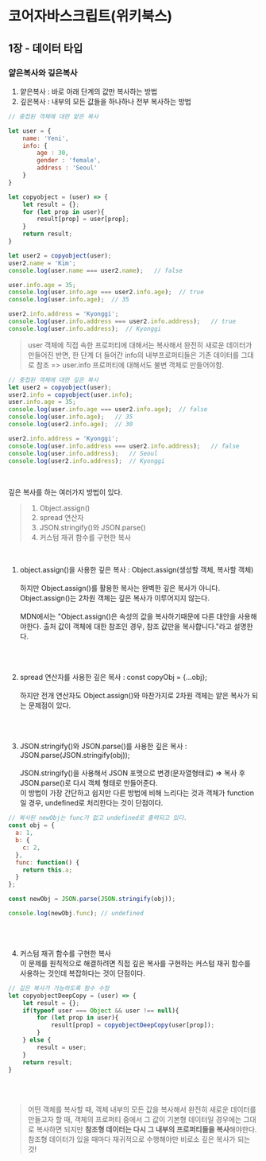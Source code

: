 # 코어자바스크립트(위키북스)


## 1장 - 데이터 타입

### 얕은복사와 깊은복사

1) 얕은복사 : 바로 아래 단계의 값만 복사하는 방법
2) 깊은복사 : 내부의 모든 값들을 하나하나 전부 복사하는 방법

```javascript
// 중첩된 객체에 대한 얕은 복사

let user = {
    name: 'Yeni',
    info: {
        age : 30,
        gender : 'female',
        address : 'Seoul'
    }
}

let copyobject = (user) => {
    let result = {};
    for (let prop in user){
        result[prop] = user[prop];
    }
    return result;
}

let user2 = copyobject(user);
user2.name = 'Kim';
console.log(user.name === user2.name);   // false

user.info.age = 35;
console.log(user.info.age === user2.info.age);  // true
console.log(user.info.age);  // 35

user2.info.address = 'Kyonggi';
console.log(user.info.address === user2.info.address);   // true
console.log(user.info.address);  // Kyonggi
```

> user 객체에 직접 속한 프로퍼티에 대해서는 복사해서 완전히 새로운 데이터가 만들어진 반면, 한 단계 더 들어간 info의 내부프로퍼티들은 기존 데이터를 그대로 참조 => user.info 프로퍼티에 대해서도 불변 객체로 만들어야함. 


```javascript
// 중첩된 객체에 대한 깊은 복사
let user2 = copyobject(user);
user2.info = copyobject(user.info);
user.info.age = 35;
console.log(user.info.age === user2.info.age);  // false
console.log(user.info.age);   // 35
console.log(user2.info.age);  // 30

user2.info.address = 'Kyonggi';
console.log(user.info.address === user2.info.address);   // false
console.log(user.info.address);   // Seoul
console.log(user2.info.address);  // Kyonggi
```

<br />

깊은 복사를 하는 여러가지 방법이 있다.
> 1) Object.assign()  
> 2) spread 연산자
> 3) JSON.stringify()와 JSON.parse()
> 4) 커스텀 재귀 함수를 구현한 복사

<br/>

1) object.assign()을 사용한 깊은 복사 : Object.assign(생성할 객체, 복사할 객체)  
<br/> 하지만 Object.assign()를 활용한 복사는 완벽한 깊은 복사가 아니다.
Object.assign()는 2차원 객체는 깊은 복사가 이루어지지 않는다.  
<br/> MDN에서는 "Object.assign()은 속성의 값을 복사하기때문에 다른 대안을 사용해야한다. 출처 값이 객체에 대한 참조인 경우, 참조 값만을 복사합니다."라고 설명한다.
<br/>
<br/>

2) spread 연산자를 사용한 깊은 복사 : const copyObj = {...obj};  
<br/>하지만 전개 연산자도 Object.assign()와 마찬가지로 2차원 객체는 얕은 복사가 되는 문제점이 있다.
<br/>
<br/>

3) JSON.stringify()와 JSON.parse()를 사용한 깊은 복사 : JSON.parse(JSON.stringify(obj));  
<br/>JSON.stringify()을 사용해서 JSON 포맷으로 변경(문자열형태로) ⇒ 복사 후 JSON.parse()로 다시 객체 형태로 만들어준다.  
이 방법이 가장 간단하고 쉽지만 다른 방법에 비해 느리다는 것과 객체가 function일 경우, undefined로 처리한다는 것이 단점이다.

```javascript
// 복사된 newObj는 func가 없고 undefined로 출력되고 있다.
const obj = {
  a: 1,
  b: {
    c: 2,
  },
  func: function() {
    return this.a;
  }
};

const newObj = JSON.parse(JSON.stringify(obj));

console.log(newObj.func); // undefined
```
<br/>
<br/>

4) 커스텀 재귀 함수를 구현한 복사  
이 문제를 원칙적으로 해결하려면 직접 깊은 복사를 구현하는 커스텀 재귀 함수를 사용하는 것인데 복잡하다는 것이 단점이다.

```javascript
// 깊은 복사가 가능하도록 함수 수정
let copyobjectDeepCopy = (user) => {
    let result = {};
    if(typeof user === Object && user !== null){
        for (let prop in user){
            result[prop] = copyobjectDeepCopy(user[prop]);
        }
    } else {
        result = user;
    }
    return result;
}
```

<br/>
<br/>

> 어떤 객체를 복사할 때, 객체 내부의 모든 값을 복사해서 완전히 새로운 데이터를 만들고자 할 때, 객체의 프로퍼티 중에서 그 값이 기본형 데이터일 경우에는 그대로 복사하면 되지만 **참조형 데이터는 다시 그 내부의 프로퍼티들을 복사**해야한다.   
참조형 데이터가 있을 때마다 재귀적으로 수행해야만 비로소 깊은 복사가 되는 것!



